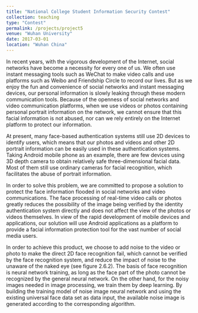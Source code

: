 ```yaml
---
title: "National College Student Information Security Contest"
collection: teaching
type: "Contest"
permalink: /projects/project5
venue: "Wuhan University"
date: 2017-03-01
location: "Wuhan China"
---
```

In recent years, with the vigorous development of the Internet, social networks have become a necessity for every one of us. We often use instant messaging tools such as WeChat to make video calls and use platforms such as Weibo and Friendship Circle to record our lives. But as we enjoy the fun and convenience of social networks and instant messaging devices, our personal information is slowly leaking through these modern communication tools. Because of the openness of social networks and video communication platforms, when we use videos or photos containing personal portrait information on the network, we cannot ensure that this facial information is not abused, nor can we rely entirely on the Internet platform to protect our information.



At present, many face-based authentication systems still use 2D devices to identify users, which means that our photos and videos and other 2D portrait information can be easily used in these authentication systems. Taking Android mobile phone as an example, there are few devices using 3D depth camera to obtain relatively safe three-dimensional facial data. Most of them still use ordinary cameras for facial recognition, which facilitates the abuse of portrait information.

In order to solve this problem, we are committed to propose a solution to protect the face information flooded in social networks and video communications. The face processing of real-time video calls or photos greatly reduces the possibility of the image being verified by the identity authentication system directly and does not affect the view of the photos or videos themselves. In view of the rapid development of mobile devices and applications, our solution will use Android applications as a platform to provide a facial information protection tool for the vast number of social media users.

In order to achieve this product, we choose to add noise to the video or photo to make the direct 2D face recognition fail, which cannot be verified by the face recognition system, and reduce the impact of noise to the unaware of the naked eye (see figure 2.6.2). The basis of face recognition is neural network training, as long as the face part of the photo cannot be recognized by the general neural network. On the other hand, for the noisy images needed in image processing, we train them by deep learning. By building the training model of noise image neural network and using the existing universal face data set as data input, the available noise image is generated according to the corresponding algorithm.


